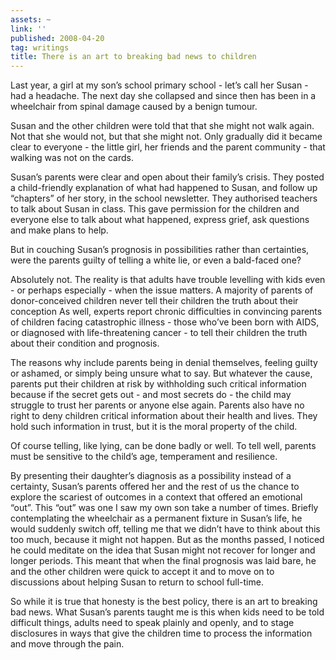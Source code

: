 ```yaml
---
assets: ~
link: ''
published: 2008-04-20
tag: writings
title: There is an art to breaking bad news to children
---
```

Last year, a girl at my son’s school primary school - let’s call her
Susan - had a headache. The next day she collapsed and since then has
been in a wheelchair from spinal damage caused by a benign tumour.

Susan and the other children were told that that she might not walk
again. Not that she would not, but that she might not. Only gradually
did it became clear to everyone - the little girl, her friends and the
parent community - that walking was not on the cards.

Susan’s parents were clear and open about their family’s crisis. They
posted a child-friendly explanation of what had happened to Susan, and
follow up “chapters” of her story, in the school newsletter. They
authorised teachers to talk about Susan in class. This gave permission
for the children and everyone else to talk about what happened, express
grief, ask questions and make plans to help.

But in couching Susan’s prognosis in possibilities rather than
certainties, were the parents guilty of telling a white lie, or even a
bald-faced one?

Absolutely not. The reality is that adults have trouble levelling with
kids even - or perhaps especially - when the issue matters. A majority
of parents of donor-conceived children never tell their children the
truth about their conception As well, experts report chronic
difficulties in convincing parents of children facing catastrophic
illness - those who’ve been born with AIDS, or diagnosed with
life-threatening cancer - to tell their children the truth about their
condition and prognosis.

The reasons why include parents being in denial themselves, feeling
guilty or ashamed, or simply being unsure what to say. But whatever the
cause, parents put their children at risk by withholding such critical
information because if the secret gets out - and most secrets do - the
child may struggle to trust her parents or anyone else again. Parents
also have no right to deny children critical information about their
health and lives. They hold such information in trust, but it is the
moral property of the child.

Of course telling, like lying, can be done badly or well. To tell well,
parents must be sensitive to the child’s age, temperament and
resilience.

By presenting their daughter’s diagnosis as a possibility instead of a
certainty, Susan’s parents offered her and the rest of us the chance to
explore the scariest of outcomes in a context that offered an emotional
“out”. This “out” was one I saw my own son take a number of times.
Briefly contemplating the wheelchair as a permanent fixture in Susan’s
life, he would suddenly switch off, telling me that we didn’t have to
think about this too much, because it might not happen. But as the
months passed, I noticed he could meditate on the idea that Susan might
not recover for longer and longer periods. This meant that when the
final prognosis was laid bare, he and the other children were quick to
accept it and to move on to discussions about helping Susan to return to
school full-time.

So while it is true that honesty is the best policy, there is an art to
breaking bad news. What Susan’s parents taught me is this when kids need
to be told difficult things, adults need to speak plainly and openly,
and to stage disclosures in ways that give the children time to process
the information and move through the pain.